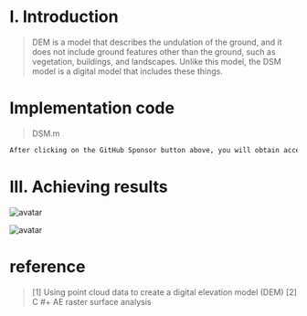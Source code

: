 #  I. Introduction 

>  DEM is a model that describes the undulation of the ground, and it does not include ground features other than the ground, such as vegetation, buildings, and landscapes. Unlike this model, the DSM model is a digital model that includes these things. 

#  Implementation code 

>  DSM.m 

 ```python  
After clicking on the GitHub Sponsor button above, you will obtain access permissions to my private code repository ( https://github.com/slowlon/my_code_bar ) to view this blog code. By searching the code number of this blog, you can find the code you need, code number is: 2024020309574058102
 ```  
#  III. Achieving results 

![avatar]( c046fa73b20246fc978cc45d0eaf97db.png) 

 ![avatar]( 9c29bde8d9a849e4b59a849779ec862b.png) 

#  reference 

>  [1] Using point cloud data to create a digital elevation model (DEM) [2] C #+ AE raster surface analysis 

